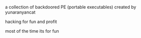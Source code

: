 a collection of backdoored PE (portable executables) created by yunaranyancat

hacking for fun and profit

most of the time its for fun
